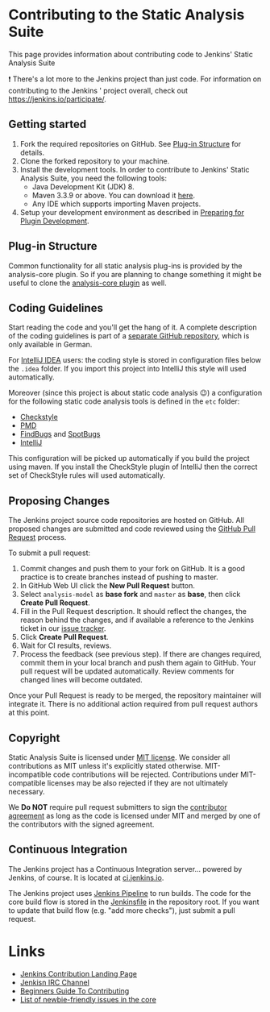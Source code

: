 # Contributing to the Static Analysis Suite

This page provides information about contributing code to Jenkins' Static Analysis Suite

:exclamation: There's a lot more to the Jenkins project than just code. For information on contributing to the Jenkins '
project overall, check out https://jenkins.io/participate/.
 
## Getting started

1. Fork the required repositories on GitHub. See [Plug-in Structure](#plug-in-structure) for details.
2. Clone the forked repository to your machine.
3. Install the development tools. In order to contribute to Jenkins' Static Analysis Suite, you need the following tools:
   * Java Development Kit (JDK) 8.
   * Maven 3.3.9 or above. You can download it [here](https://maven.apache.org/download.cgi).
   * Any IDE which supports importing Maven projects.
4. Setup your development environment as described in 
[Preparing for Plugin Development](https://jenkins.io/doc/developer/tutorial/prepare/).

## Plug-in Structure

Common functionality for all static analysis plug-ins is provided by the analysis-core plugin.
So if you are planning to change something it might be useful to clone the 
[analysis-core plugin](https://github.com/jenkinsci/analysis-core-plugin/) as well.

## Coding Guidelines

Start reading the code and you'll get the hang of it. A complete description of the 
coding guidelines is part of a [separate GitHub repository](https://github.com/uhafner/codingstyle), which 
is only available in German. 

For [IntelliJ IDEA](https://www.jetbrains.com/idea/) users: the coding style is stored in configuration files below the 
`.idea` folder. If you import this project into IntelliJ this style will used automatically. 

Moreover (since this project is about static code analysis :wink:) a configuration for the following static code
analysis tools is defined in the `etc` folder:
- [Checkstyle](http://checkstyle.sourceforge.net/)
- [PMD](http://https://pmd.github.io/)
- [FindBugs](http://findbugs.sourceforge.net/) and [SpotBugs](https://spotbugs.github.io)
- [IntelliJ](https://www.jetbrains.com/help/idea/code-inspection.html)

This configuration will be picked up automatically if you build the project using maven. If you install the CheckStyle 
plugin of IntelliJ then the correct set of CheckStyle rules will used automatically. 

## Proposing Changes

The Jenkins project source code repositories are hosted on GitHub. All proposed changes are submitted and code reviewed 
using the [GitHub Pull Request](https://help.github.com/articles/about-pull-requests/) process.

To submit a pull request:

1. Commit changes and push them to your fork on GitHub.
It is a good practice is to create branches instead of pushing to master.
2. In GitHub Web UI click the **New Pull Request** button.
3. Select `analysis-model` as **base fork** and `master` as **base**, then click **Create Pull Request**.
4. Fill in the Pull Request description. It should reflect the changes, the reason behind the changes, and if available a
reference to the Jenkins ticket in our [issue tracker](https://issues.jenkins-ci.org/).
5. Click **Create Pull Request**.
6. Wait for CI results, reviews. 
7. Process the feedback (see previous step). If there are changes required, commit them in your local branch and push them
again to GitHub. Your pull request will be updated automatically. Review comments for changed lines will become outdated.

Once your Pull Request is ready to be merged, the repository maintainer will integrate it.
There is no additional action required from pull request authors at this point.

## Copyright

Static Analysis Suite  is licensed under [MIT license](./LICENSE.txt). We consider all contributions as MIT unless it's 
explicitly stated otherwise. MIT-incompatible code contributions will be rejected.
Contributions under MIT-compatible licenses may be also rejected if they are not ultimately necessary.

We **Do NOT** require pull request submitters to sign the 
[contributor agreement](https://wiki.jenkins.io/display/JENKINS/Copyright+on+source+code)
as long as the code is licensed under MIT and merged by one of the contributors with the signed agreement.

## Continuous Integration

The Jenkins project has a Continuous Integration server... powered by Jenkins, of course.
It is located at [ci.jenkins.io](https://ci.jenkins.io/).

The Jenkins project uses [Jenkins Pipeline](https://jenkins.io/doc/book/pipeline/) to run builds.
The code for the core build flow is stored in the [Jenkinsfile](./Jenkinsfile) in the repository root.
If you want to update that build flow (e.g. "add more checks"),
just submit a pull request.

# Links

* [Jenkins Contribution Landing Page](https://jenkins.io/paricipate/)
* [Jenkisn IRC Channel](https://jenkins.io/chat/)
* [Beginners Guide To Contributing](https://wiki.jenkins.io/display/JENKINS/Beginners+Guide+to+Contributing)
* [List of newbie-friendly issues in the core](https://issues.jenkins-ci.org/issues/?jql=project%20%3D%20JENKINS%20AND%20status%20in%20(Open%2C%20%22In%20Progress%22%2C%20Reopened)%20AND%20component%20%3D%20core%20AND%20labels%20in%20(newbie-friendly))

